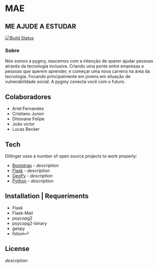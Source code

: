 # MAE
## ME AJUDE A ESTUDAR

[![Build Status](https://travis-ci.org/joemccann/dillinger.svg?branch=master)](https://travis-ci.org/joemccann/dillinger)

### Sobre
Nós somos a pygmy, nascemos com a intenção de querer ajudar pessoas através da tecnologia inclusiva.
Criando uma ponte entre empresas e pessoas que querem aprender,
e começar uma nova carreira na área da tecnologia.
 Focando principalmente em jovens em situação de vulnerabilidade social.
A pygmy conecta você com o futuro.

## Colaboradores
- Ariel Fernandes
- Cristiano Junior
- Dhiovane Felipe
- João victor 
- Lucas Becker
## Tech

Dillinger uses a number of open source projects to work properly:

- [Bootstrap] - *description*
- [Flask] - *description*
- [GeoPy] - *description*
- [Python] - *description*


## Installation | Requeriments

* Flask
* Flask-Mail
* psycopg2
* psycopg2-binary
* geopy
* folium⏎ 

## License
*description*

[//]: # (These are reference links used in the body of this note and get stripped out when the markdown processor does its job. There is no need to format nicely because it shouldn't be seen. Thanks SO - http://stackoverflow.com/questions/4823468/store-comments-in-markdown-syntax)

  
   [Bootstrap]: <http://twitter.github.com/bootstrap/>
   [Python]: <https://www.python.org/>
   [GeoPy]: <https://geopy.readthedocs.io/en/stable/>
   [Flask]: <https://flask.palletsprojects.com/en/2.0.x/>
